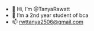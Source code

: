 - 👋 Hi, I’m @TanyaRawatt
- 👀 I’m a 2nd year student of bca
- 📫 rwttanya2506@gmail.com


<!---
TanyaRawatt/TanyaRawatt is a ✨ special ✨ repository because its `README.md` (this file) appears on your GitHub profile.
You can click the Preview link to take a look at your changes.
--->
